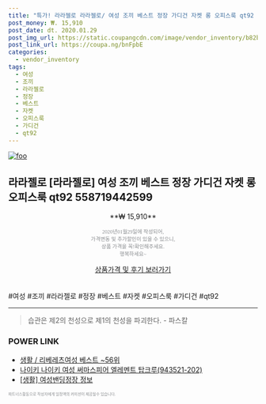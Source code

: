 ```yaml
--- 
title: "특가! 라라젤로 라라젤로/ 여성 조끼 베스트 정장 가디건 자켓 롱 오피스룩 qt92 558719..." 
post_money: ₩. 15,910 
post_date: dt. 2020.01.29 
post_img_url: https://static.coupangcdn.com/image/vendor_inventory/b82b/70a8872cd4636fda416e793743607dbf4009396c14a26d684cf23592b898.jpg 
post_link_url: https://coupa.ng/bnFpbE 
categories: 
  - vendor_inventory 
tags: 
  - 여성 
  - 조끼 
  - 라라젤로 
  - 정장 
  - 베스트 
  - 자켓 
  - 오피스룩 
  - 가디건 
  - qt92 
--- 
```

[![foo](https://static.coupangcdn.com/image/vendor_inventory/b82b/70a8872cd4636fda416e793743607dbf4009396c14a26d684cf23592b898.jpg)](https://coupa.ng/bnFpbE) 

## 라라젤로 [라라젤로] 여성 조끼 베스트 정장 가디건 자켓 롱 오피스룩 qt92 558719442599 
<p style="text-align: center;">**₩ 15,910**</p> 
<p style="text-align: center;"><span style="color: #898c8f; font-family: Georgia,Times,serif; font-size: 0.75em;">2020년01월29일에 작성되어, <br>가격변동 및 추가할인이 있을 수 있으니,<br> 상품 가격을 꼭!확인해주세요.<br>행복하세요~</span> 
</p>	 
<div markdown="0" style="text-align: center;"><a href="https://coupa.ng/bnFpbE" class="btn btn--success">상품가격 및 후기 보러가기</a></div> 
<br><br> 
  #여성 #조끼 #라라젤로 #정장 #베스트 #자켓 #오피스룩 #가디건 #qt92 
<hr> 

> 습관은 제2의 천성으로 제1의 천성을 파괴한다. - 파스칼 


### POWER LINK

* <a href="https://blog.naver.com/santokki14/221776175878" target="_blank">생활 / 리베레츠여성 베스트 ~56위</a>
* <a href="https://blog.naver.com/fasyy4321/221786258173" target="_blank">나이키 나이키 여성 써마스피어 엘레멘트 탑크루(943521-202)</a>
* <a href="https://blog.naver.com/sakai111/221757173303" target="_blank"> [생활] 여성밴딩정장 정보 </a>

<span style="color: #898c8f; font-family: Georgia,Times,serif; font-size: 0.55em;">파트너스활동으로 작성자에게 일정액의 커미션이 제공될수 있습니다.</span> 
